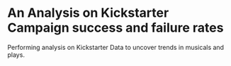 # An Analysis on Kickstarter Campaign success and failure rates
Performing analysis on Kickstarter Data to uncover trends in musicals and plays.

